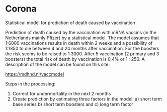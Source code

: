 # Corona
Statistical model for prediction of death caused by vaccination

Prediction of death caused by the vaccination with mRNA vaccins (in the Netherlands mainly Pfizer) by a statistical model. The model assumes that 1:6000 vaccinations results in death within 2 weeks and a possibility of 1:1850 to die between 4 and 24 months after vaccination. For the boosters the risk seems to be raised to 1:3000. After 5 vaccination (2 primary and 3 boosters) the total risk of death by vaccination is 0,4% or 1 : 250.
A description of the model can be found on this site:

https://mdhnd.nl/vaccmodel

Steps in the processing:
1) Correct for undermortality in the next 2 months
2) Create prediction by estimating three factors in the model: a) short term base series b) short term boosters and c) long term factor
